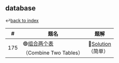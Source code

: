 ## database

↩[back to index](../README.md)

| #    | 题名                                                         | 题解                               |
| ---- | ------------------------------------------------------------ | ---------------------------------- |
| 175  | 🟢[组合两个表](https://leetcode-cn.com/problems/combine-two-tables/)</br>（Combine Two Tables） | 📝[Solution](./175.md)</br>（简单） |

